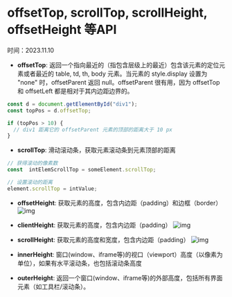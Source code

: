 # offsetTop, scrollTop, scrollHeight, offsetHeight 等API

时间：2023.11.10

- **offsetTop**: 返回一个指向最近的（指包含层级上的最近）包含该元素的定位元素或者最近的 table, td, th, body 元素。当元素的 style.display 设置为 "none" 时，offsetParent 返回 null。offsetParent 很有用，因为 offsetTop 和 offsetLeft 都是相对于其内边距边界的。

```js
const d = document.getElementById("div1");
const topPos = d.offsetTop;

if (topPos > 10) {
  // div1 距离它的 offsetParent 元素的顶部的距离大于 10 px
}
```

- **scrollTop**: 滑动滚动条，获取元素滚动条到元素顶部的距离

```js
// 获得滚动的像素数
const  intElemScrollTop = someElement.scrollTop;

// 设置滚动的距离
element.scrollTop = intValue;
```

- **offsetHeight**: 获取元素的高度，包含内边距（padding）和边框（border）
![img](/offsetHeight.png)

- **clientHeight**: 获取元素的高度，包含内边距（padding）
![img](/clientHeight.png)

- **scrollHeight**: 获取元素的高度和宽度，包含内边距（padding）
![img](/scrollHeight.png)

- **innerHeight**: 窗口(window、iframe等)的视口（viewport）高度（以像素为单位），如果有水平滚动条，也包括滚动条高度

- **outerHeight**: 返回一个窗口(window、iframe等)的外部高度，包括所有界面元素（如工具栏/滚动条）。
